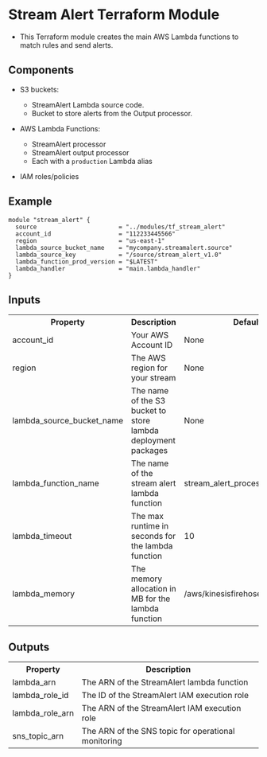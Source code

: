 # Stream Alert Terraform Module
* This Terraform module creates the main AWS Lambda functions to match rules and send alerts.

## Components
* S3 buckets:
  * StreamAlert Lambda source code.
  * Bucket to store alerts from the Output processor.

* AWS Lambda Functions:
  * StreamAlert processor
  * StreamAlert output processor
  * Each with a ``production`` Lambda alias

* IAM roles/policies

## Example
```
module "stream_alert" {
  source                       = "../modules/tf_stream_alert"
  account_id                   = "112233445566"
  region                       = "us-east-1"
  lambda_source_bucket_name    = "mycompany.streamalert.source"
  lambda_source_key            = "/source/stream_alert_v1.0"
  lambda_function_prod_version = "$LATEST"
  lambda_handler               = "main.lambda_handler"
}
```

## Inputs
<table>
  <tr>
    <th>Property</th>
    <th>Description</th>
    <th>Default</th>
    <th>Required</th>
  </tr>
  <tr>
    <td>account_id</td>
    <td>Your AWS Account ID</td>
    <td>None</td>
    <td>True</td>
  </tr>
  <tr>
    <td>region</td>
    <td>The AWS region for your stream</td>
    <td>None</td>
    <td>True</td>
  </tr>
  <tr>
    <td>lambda_source_bucket_name</td>
    <td>The name of the S3 bucket to store lambda deployment packages</td>
    <td>None</td>
    <td>True</td>
  </tr>
  <tr>
    <td>lambda_function_name</td>
    <td>The name of the stream alert lambda function</td>
    <td>stream_alert_processor</td>
    <td>False</td>
  </tr>
  <tr>
    <td>lambda_timeout</td>
    <td>The max runtime in seconds for the lambda function</td>
    <td>10</td>
    <td>False</td>
  </tr>
  <tr>
    <td>lambda_memory</td>
    <td>The memory allocation in MB for the lambda function</td>
    <td>/aws/kinesisfirehose/stream_alert</td>
    <td>False</td>
  </tr>
</table>

## Outputs
<table>
  <tr>
    <th>Property</th>
    <th>Description</th>
  </tr>
  <tr>
    <td>lambda_arn</td>
    <td>The ARN of the StreamAlert lambda function</td>
  </tr>
  <tr>
    <td>lambda_role_id</td>
    <td>The ID of the StreamAlert IAM execution role</td>
  </tr>
  <tr>
    <td>lambda_role_arn</td>
    <td>The ARN of the StreamAlert IAM execution role</td>
  </tr>
  <tr>
    <td>sns_topic_arn</td>
    <td>The ARN of the SNS topic for operational monitoring</td>
  </tr>
</table>
